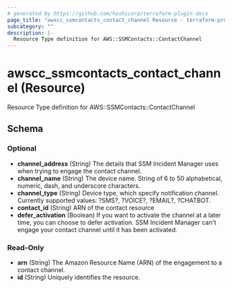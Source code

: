 ```yaml
---
# generated by https://github.com/hashicorp/terraform-plugin-docs
page_title: "awscc_ssmcontacts_contact_channel Resource - terraform-provider-awscc"
subcategory: ""
description: |-
  Resource Type definition for AWS::SSMContacts::ContactChannel
---
```


# awscc_ssmcontacts_contact_channel (Resource)

Resource Type definition for AWS::SSMContacts::ContactChannel



<!-- schema generated by tfplugindocs -->
## Schema

### Optional

- **channel_address** (String) The details that SSM Incident Manager uses when trying to engage the contact channel.
- **channel_name** (String) The device name. String of 6 to 50 alphabetical, numeric, dash, and underscore characters.
- **channel_type** (String) Device type, which specify notification channel. Currently supported values: ?SMS?, ?VOICE?, ?EMAIL?, ?CHATBOT.
- **contact_id** (String) ARN of the contact resource
- **defer_activation** (Boolean) If you want to activate the channel at a later time, you can choose to defer activation. SSM Incident Manager can't engage your contact channel until it has been activated.

### Read-Only

- **arn** (String) The Amazon Resource Name (ARN) of the engagement to a contact channel.
- **id** (String) Uniquely identifies the resource.


